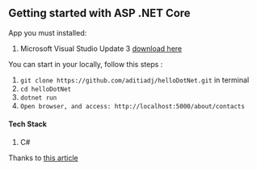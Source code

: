 ﻿## Getting started with ASP .NET Core


App you must installed:
1. Microsoft Visual Studio Update 3 [download here](https://my.visualstudio.com/Downloads?q=visual%20studio%202015&wt.mc_id=o~msft~vscom~older-downloads)

You can start in your locally, follow this steps :
1. ``` git clone https://github.com/aditiadj/helloDotNet.git ``` in terminal
2. ``` cd helloDotNet ```
3. ``` dotnet run ```
4. ``` Open browser, and access: http://localhost:5000/about/contacts ```

#### Tech Stack
1. C#

Thanks to [this article](https://medium.com/@yostane/getting-started-with-asp-net-core-f0bbbce81ca1)
